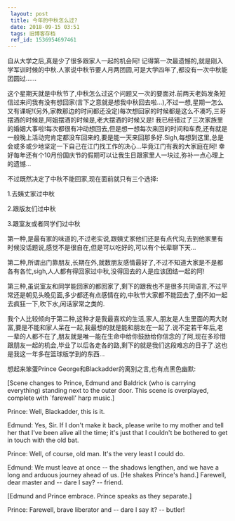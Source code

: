 ```yaml
---
 layout: post
 title: 今年的中秋怎么过?
 date: 2018-09-15 03:51
 tags: 旧博客存档
 ref_id: 1536954697461
---
```

自从大学之后,真是少了很多跟家人一起的机会阿!
记得第一次最遗憾的,就是刚入学军训时候的中秋.人家说中秋节要人月两团圆,可是大学四年了,都没有一次中秋能团圆过......



这个星期天就是中秋节了,中秋怎么过这个问题又一次的要面对.前两天老妈发条短信过来问我有没有想回家(言下之意就是想我中秋回去啦...),不过一想,星期一怎么又有课呢!(另外,家教那边的时间都还没定)每次想回家的时候都是这么不凑巧,三哥摆酒的时候是,阿姐摆酒的时候是,老大摆酒的时候又是!
我已经错过了三次家族里的婚姻大事啦!每次都很有冲动想回去,但是想一想每次来回的时间和车费,还有就是一般晚上活动完肯定都没车回来的,要是能一天来回那多好.Sigh,每想到这里,总是会或多或少地坚定一下自己在江门找工作的决心...毕竟江门有我的大家庭在阿!
幸好每年还有个10月份国庆节的假期可以让我生日跟家里人一块过,弥补一点心理上的遗憾...



不过既然决定了中秋不能回家,现在面前就只有三个选择:

1.去姨丈家过中秋

2.跟版友们过中秋

3.跟室友或者同学们过中秋



第一种,是最有家的味道的,不过老实说,跟姨丈家他们还是有点代沟,去到他家里有时候没话题说,感觉不是很自在,但是可以吃好的,可以有个长辈聊下天...

第二种,所谓出门靠朋友,长期在外,就数朋友感情最好了,不过不知道大家是不是都各有各忙,sigh,人人都有得回家过中秋,没得回去的人是应该团结一起的阿!

第三种,虽说室友和同学能回家的都回家了,剩下的跟我也不是很多共同语言,不过平常还是朝见头晚见面,多少都还有点感情在的,中秋节大家都不能回去了,倒不如一起去疯狂一下,吹下水,闲话家常之类的.



我个人比较倾向于第二种,这种才是我最喜欢的生活,家人,朋友是人生里面的两大财富,要是不能和家人呆在一起,我最想的就是能和朋友在一起了.说不定若干年后,老一辈的人都不在了,朋友就是唯一能在生命中给你鼓励给你信念的了阿,现在多珍惜跟朋友一起的机会,毕业了以后各走各的路,剩下的就是我们这段难忘的日子了.这也是我这一年多在篮球版学到的东西...



想起来笨蛋Prince George和Blackadder的离别之言,也有点黑色幽默:

[Scene changes to Prince, Edmund and Baldrick (who is carrying everything)
standing next to the outer door. This scene is overplayed, complete with
`farewell' harp music.]

Prince: Well, Blackadder, this is it.

Edmund: Yes, Sir. If I don't make it back, please write to my mother and tell
her that I've been alive all the time; it's just that I couldn't be bothered
to get in touch with the old bat.

Prince: Well, of course, old man. It's the very least I could do.

Edmund: We must leave at once -- the shadows lengthen, and we have a long and
arduous journey ahead of us. [He shakes Prince's hand.] Farewell, dear master
and -- dare I say? -- friend.

[Edmund and Prince embrace. Prince speaks as they separate.]

Prince: Farewell, brave liberator and -- dare I say it? -- butler!



